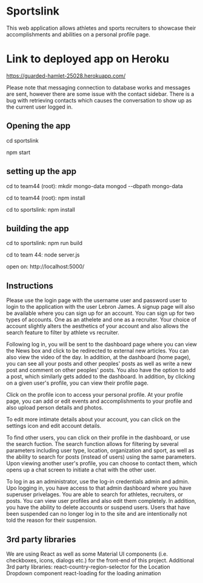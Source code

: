 # Sportslink
This web application allows athletes and sports recruiters to showcase their accomplishments and abilities on a personal profile page. 

# Link to deployed app on Heroku 
https://guarded-hamlet-25028.herokuapp.com/

Please note that messaging connection to database works and messages are sent, however there are some issue with the contact sidebar. 
There is a bug with retrieving contacts which causes the conversation to show up as the current user logged in.

## Opening the app
cd sportslink

npm start

## setting up the app
cd to team44 (root):    mkdir mongo-data
                        mongod --dbpath mongo-data

cd to team44 (root):   npm install  

cd to sportslink:   npm install

## building the app
cd to sportslink:   npm run build

cd to team 44:      node server.js

open on:            http://localhost:5000/


## Instructions
Please use the login page with the username user and password user to login to the application with the user Lebron James. A signup page will also be available where you can sign up for an account. You can sign up for two types of accounts. One as an athelete and one as a recruiter. Your choice of account slightly alters the aesthetics of your account and also allows the search feature to filter by athlete vs recruiter.

Following log in, you will be sent to the dashboard page where you can view the News box and click to be redirected to external new articles. You can also view the video of the day. In addition, at the dashboard (home page), you can see all your posts and other peoples' posts as well as write a new post and comment on other peoples' posts. You also have the option to add a post, which similarly gets added to the dashboard. In addition, by clicking on a given user's profile, you can view their profile page.

Click on the profile icon to access your personal profile. At your profile page, you can add or edit events and accomplishments to your profile and also upload person details and photos. 

To edit more intimate details about your account, you can click on the settings icon and edit account details.

To find other users, you can click on their profile in the dashboard, or use the search fuction. The search function allows for filtering by several parameters including user type, location, organization and sport, as well as the ability to search for posts (instead of users) using the same parameters. Upon viewing another user's profile, you can choose to contact them, which opens up a 
chat screen to initiate a chat with the other user. 

To log in as an administrator, use the log-in credentials admin and admin. Upo logging in, you have access to that admin dashboard where you have superuser privelages. You are able to search for athletes, recruiters, or posts. You can view user profiles and also edit them completely. In addition, you have the ability to delete accounts or suspend users. Users that have been suspended can no longer log in to the site and are intentionally not told the reason for their suspension.


## 3rd party libraries
We are using React as well as some Material UI components (i.e. checkboxes, icons, dialogs etc.) for the front-end of this project.
Additional 3rd party libraries:
react-country-region-selector for the Location Dropdown component
react-loading for the loading animation
